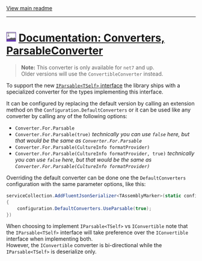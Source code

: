 [//]: # (Header)

<a href="https://github.com/Marvin-Brouwer/FluentSerializer#readme">
	View main readme
</a><hr/>
<h1>
	<img alt="icon" width="26" height="26"
		src="/docs/logo/Logo.default.optimized.svg" />
	<a href="/docs/help/basic-concepts/Converters-ParsableConverter.md#readme">
		Documentation: Converters, ParsableConverter
	</a>
</h1>

[//]: # (Body)
[parsable-interface-doc]: https://learn.microsoft.com/en-us/dotnet/api/system.iparsable-1?view=net-7.0

> **Note:** This converter is only available for `net7` and up.  
> Older versions will use the `ConvertibleConverter` instead.

To support the new [`IParsable<TSelf>` interface][parsable-interface-doc] the library ships with a specialized converter for the types implementing this interface.

It can be configured by replacing the default version by calling an extension method on the `Configuration.DefaultConverters` or it can be used like any converter by calling any of the following options:

- `Converter.For.Parsable`
- `Converter.For.Parsable(true)` _technically you can use `false` here, but that would be the same as `Converter.For.Parsable`_
- `Converter.For.Parsable(CultureInfo formatProvider)`
- `Converter.For.Parsable(CultureInfo formatProvider, true)` _technically you can use `false` here, but that would be the same as `Converter.For.Parsable(CultureInfo formatProvider)`_

Overriding the default converter can be done one the `DefaultConverters` configuration with the same parameter options, like this:

```csharp
serviceCollection.AddFluentJsonSerializer<TAssemblyMarker>(static configuration =>
{
	configuration.DefaultConverters.UseParsable(true);
})
```

When choosing to implement `IParsable<TSelf>` vs `IConvertible` note that the `IParsable<TSelf>` interface will take preference over the `IConvertible` interface when implementing both.  
However, the `IConvertible` converter is bi-directional while the `IParsable<TSelf>` is deserialize only.
